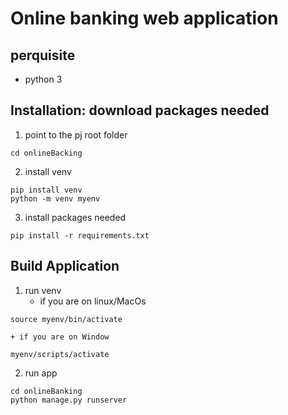 # Online banking web application

## perquisite
- python 3

## Installation: download packages needed

1. point to the pj root folder

```
cd onlineBacking
```

2. install venv

```
pip install venv
python -m venv myenv
```

3. install packages needed

```
pip install -r requirements.txt
```

## Build Application

1. run venv
    + if you are on linux/MacOs

```
source myenv/bin/activate
```

    + if you are on Window

```
myenv/scripts/activate
```

2. run app

```
cd onlineBanking
python manage.py runserver
```